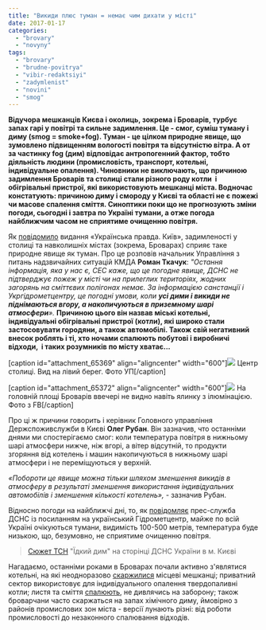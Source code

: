 ```yaml
---
title: "Викиди плюс туман = немає чим дихати у місті"
date: 2017-01-17
categories: 
  - "brovary"
  - "novyny"
tags: 
  - "brovary"
  - "brudne-povitrya"
  - "vibir-redaktsiyi"
  - "zadymlenist"
  - "novini"
  - "smog"
---
```


**Відучора мешканців Києва і околиць, зокрема і Броварів, турбує запах гарі у повітрі та сильне задимлення. Це - смог, суміш туману і диму (smog = smoke+fog). Туман - це цілком природне явище, що зумовлено підвищенням вологості повітря та відсутністю вітра. А от за частинку fog (дим) відповідає антропогенний фактор, тобто діяльність людини (промисловість, транспорт, котельні, індивідуальне опалення). Чиновники не виключають, що причиною задимлення Броварів та столиці стали різного роду котли  і обігрівальні пристрої, які використовують мешканці міста. Водночас констатують: причиною диму і смороду у Києві та області не є пожежі чи масове спалення сміття. Синоптики поки що не прогнозують зміни погоди, сьогодні і завтра по Україні тумани, а отже погода найближчим часом не сприятиме очищенню повітря.**

Як [повідомило](https://kiev.pravda.com.ua/news/587dcaee42817/) видання «Українська правда. Київ», задимленості у столиці та навколишніх містах (зокрема, Броварах) сприяє таке природне явище як туман. Про це розповів начальник Управління з питань надзвичайних ситуацій КМДА **Роман Ткачук**: _"Остання інформація, яка у нас є, СЕС каже, що це погодне явище, ДСНС не підтверджує пожеж у місті чи на прилеглих територіях, жодних загорянь на сміттєвих полігонах немає. За інформацією санстанції і Укргідрометцентру, це погодні умови, коли **усі дими і викиди не піднімаються вгору, а накопичуються в приземному шарі атмосфери**»._ **Причиною цього він назвав міські котельні, індивідуальні обігрівальні пристрої (котли), які широко стали застосовувати городяни, а також автомобілі. Також свій негативний внесок роблять і ті, хто ночами спалюють побутові і виробничі відходи,  і таких розумників по місту хватає...**

\[caption id="attachment\_65369" align="aligncenter" width="600"\]![](https://mpz.brovary.org/wp-content/uploads/2017/01/c059369-smog3.jpg) Центр столиці. Вид на лівий берег. Фото УП\[/caption\]

\[caption id="attachment\_65372" align="aligncenter" width="600"\][![](https://mpz.brovary.org/wp-content/uploads/2017/01/15966176_1331959646888531_8916831761187045587_n.jpg)](https://mpz.brovary.org/wp-content/uploads/2017/01/15966176_1331959646888531_8916831761187045587_n.jpg) На головній площі Броварів ввечері не видно навіть ялинку з ілюмінацією. Фoто з FB\[/caption\]

Про ці ж причини говорить і керівник Головного управління Держспоживслужби в Києві **Олег Рубан**. Він зазначив, что останніми днями ми спостерігаємо смог: коли температура повітря в нижньому шарі атмосфери нижче, ніж вгорі, а вітер відсутній, то продукти згоряння від котелень і машин накопичуються в нижньому шарі атмосфери і не переміщуються у верхній.

_«Побороти це явище можна тільки шляхом зменшення викидів в атмосферу в результаті зменшення використання індивідуальних автомобілів і зменшення кількості котелень»,_ - зазначив Рубан.

Відносно погоди на найближчі дні, то, як [повідомляє](http://www.dsns.gov.ua/ua/Ostanni-novini/56982.html) прес-служба ДСНС із посиланням на український Гідрометцентр, майже по всій Україні очікуються тумани, видимість 100-500 метрів, температура буде низькою, що, безумовно, не сприятиме очищенню повітря.

> [Сюжет ТСН](https://www.facebook.com/MNSKyiv/posts/1247078285372111?__mref=message_bubble) "Їдкий дим" на сторінці ДСНС України в м. Києві

Нагадаємо, останніми роками в Броварах почали активно з'являтися котельні, на які неодноразово [скаржилися](https://mpz.brovary.org/novi-kotelni-dovodyat-brovarchan-do-kypinnya-lyudy-vymagayut-prypynyty-travlyu-chornym-dymom/) місцеві мешканці; приватний сектор використовує для індивідуального опалення твердопаливні котли; листя та сміття [спалюють](https://mpz.brovary.org/palyty-ne-mozhna-zaboronyty-vs-palyty-ne-mozhna-zaboronyty/), не дивлячись на заборону; також броварчани часто скаржаться на запах хімічного диму, ймовірно з районів промислових зон міста - версії лунають різні: від роботи промисловості до незаконного спалювання відходів.
